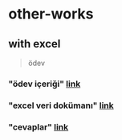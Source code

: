 # other-works
## with excel
>ödev
### "ödev içeriği" [link](https://github.com/kardelenME/other-works/blob/main/istatistik%20Odevi%202020.pdf)
### "excel veri dokümanı" [link](https://github.com/kardelenME/other-works/blob/main/istatistik%20Odevi%202020.xlsx)
### "cevaplar" [link](https://github.com/kardelenME/other-works/blob/main/Kardelen_ISLEK_cevap.pdf)
